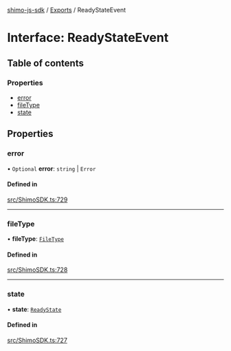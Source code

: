 [shimo-js-sdk](../README.md) / [Exports](../modules.md) / ReadyStateEvent

# Interface: ReadyStateEvent

## Table of contents

### Properties

- [error](ReadyStateEvent.md#error)
- [fileType](ReadyStateEvent.md#filetype)
- [state](ReadyStateEvent.md#state)

## Properties

### error

• `Optional` **error**: `string` \| `Error`

#### Defined in

[src/ShimoSDK.ts:729](https://github.com/shimohq/shimo-js-sdk/blob/35cc9e7/src/ShimoSDK.ts#L729)

___

### fileType

• **fileType**: [`FileType`](../enums/FileType.md)

#### Defined in

[src/ShimoSDK.ts:728](https://github.com/shimohq/shimo-js-sdk/blob/35cc9e7/src/ShimoSDK.ts#L728)

___

### state

• **state**: [`ReadyState`](../enums/ReadyState.md)

#### Defined in

[src/ShimoSDK.ts:727](https://github.com/shimohq/shimo-js-sdk/blob/35cc9e7/src/ShimoSDK.ts#L727)
